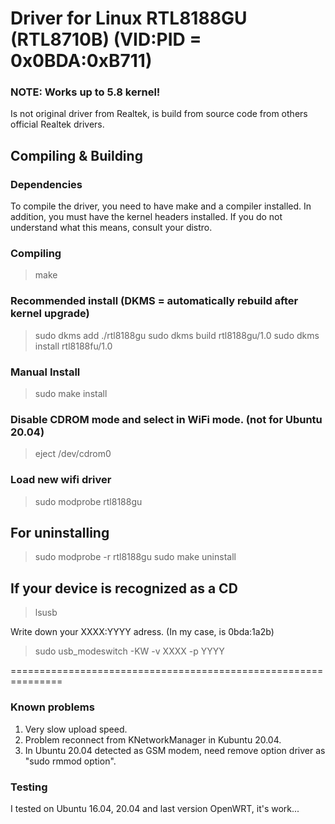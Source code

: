 
Driver for Linux RTL8188GU (RTL8710B) (VID:PID = 0x0BDA:0xB711)
===============================================================

### NOTE: Works up to 5.8 kernel!

Is not original driver from Realtek, is build from source code from others official Realtek drivers.

Compiling & Building
--------------------
### Dependencies
To compile the driver, you need to have make and a compiler installed. In addition,
you must have the kernel headers installed. If you do not understand what this means,
consult your distro.
### Compiling

> make

### Recommended install (DKMS = automatically rebuild after kernel upgrade)

> sudo dkms add ./rtl8188gu
> sudo dkms build rtl8188gu/1.0
> sudo dkms install rtl8188fu/1.0

### Manual Install

> sudo make install

### Disable CDROM mode and select in WiFi mode. (not for Ubuntu 20.04)

> eject /dev/cdrom0

### Load new wifi driver

> sudo modprobe rtl8188gu

## For uninstalling

> sudo modprobe -r rtl8188gu
> sudo make uninstall

## If your device is recognized as a CD

> lsusb

Write down your XXXX:YYYY adress.  (In my case, is 0bda:1a2b)

> sudo usb_modeswitch -KW -v XXXX -p YYYY



===============================================================



### Known problems

1. Very slow upload speed.
2. Problem reconnect from KNetworkManager in Kubuntu 20.04.
3. In Ubuntu 20.04 detected as GSM modem, need remove option driver as "sudo rmmod option".

### Testing
I tested on Ubuntu 16.04, 20.04 and last version OpenWRT, it's work...
